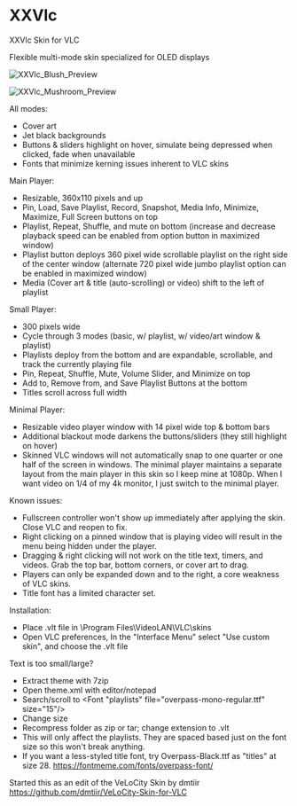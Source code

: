 # XXVlc
XXVlc Skin for VLC

Flexible multi-mode skin specialized for OLED displays

![XXVlc_Blush_Preview](https://i.imgur.com/l0TUTNI.jpeg)

![XXVlc_Mushroom_Preview](https://i.imgur.com/YagEq9u.jpeg)

All modes:
- Cover art
- Jet black backgrounds
- Buttons & sliders highlight on hover, simulate being depressed when clicked, fade when unavailable
- Fonts that minimize kerning issues inherent to VLC skins

Main Player:
- Resizable, 360x110 pixels and up
- Pin, Load, Save Playlist, Record, Snapshot, Media Info, Minimize, Maximize, Full Screen buttons on top
- Playlist, Repeat, Shuffle, and mute on bottom (increase and decrease playback speed can be enabled from option button in maximized window)
- Playlist button deploys 360 pixel wide scrollable playlist on the right side of the center window (alternate 720 pixel wide jumbo playlist option can be enabled in maximized window)
- Media (Cover art & title (auto-scrolling) or video) shift to the left of playlist

Small Player:
- 300 pixels wide
- Cycle through 3 modes (basic, w/ playlist, w/ video/art window & playlist)
- Playlists deploy from the bottom and are expandable, scrollable, and track the currently playing file
- Pin, Repeat, Shuffle, Mute, Volume Slider, and Minimize on top
- Add to, Remove from, and Save Playlist Buttons at the bottom
- Titles scroll across full width

Minimal Player:
- Resizable video player window with 14 pixel wide top & bottom bars
- Additional blackout mode darkens the buttons/sliders (they still highlight on hover)
- Skinned VLC windows will not automatically snap to one quarter or one half of the screen in windows.  The minimal player maintains a separate layout from the main player in this skin so I keep mine at 1080p.  When I want video on 1/4 of my 4k monitor, I just switch to the minimal player.

Known issues:
- Fullscreen controller won't show up immediately after applying the skin.  Close VLC and reopen to fix.
- Right clicking on a pinned window that is playing video will result in the menu being hidden under the player.
- Dragging & right clicking will not work on the title text, timers, and videos.  Grab the top bar, bottom corners, or cover art to drag.
- Players can only be expanded down and to the right, a core weakness of VLC skins.
- Title font has a limited character set.

Installation:
- Place .vlt file in \Program Files\VideoLAN\VLC\skins
- Open VLC preferences, In the "Interface Menu" select "Use custom skin", and choose the .vlt file

Text is too small/large?
- Extract theme with 7zip
- Open theme.xml with editor/notepad
- Search/scroll to  <Font "playlists" file="overpass-mono-regular.ttf" size="15"/>
- Change size
- Recompress folder as zip or tar; change extension to .vlt
- This will only affect the playlists.  They are spaced based just on the font size so this won't break anything.
- If you want a less-styled title font, try Overpass-Black.ttf as "titles" at size 28. https://fontmeme.com/fonts/overpass-font/

Started this as an edit of the VeLoCity Skin by dmtiir
https://github.com/dmtiir/VeLoCity-Skin-for-VLC

